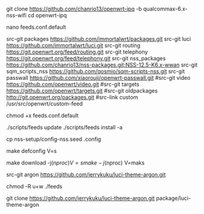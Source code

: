 git clone https://github.com/chanrio13/openwrt-ipq -b qualcommax-6.x-nss-wifi
cd openwrt-ipq

nano feeds.conf.default

src-git packages https://github.com/immortalwrt/packages.git
src-git luci https://github.com/immortalwrt/luci.git
src-git routing https://git.openwrt.org/feed/routing.git
src-git telephony https://git.openwrt.org/feed/telephony.git
src-git nss_packages https://github.com/chanrio13/nss-packages.git;NSS-12.5-K6.x-wwan
src-git sqm_scripts_nss https://github.com/qosmio/sqm-scripts-nss.git
src-git passwall https://github.com/xiaorouji/openwrt-passwall.git
#src-git video https://github.com/openwrt/video.git
#src-git targets https://github.com/openwrt/targets.git
#src-git oldpackages http://git.openwrt.org/packages.git
#src-link custom /usr/src/openwrt/custom-feed

chmod +x feeds.conf.default

./scripts/feeds update
./scripts/feeds install -a

cp nss-setup/config-nss.seed .config

make defconfig V=s

make download -j$(nproc) V=s
make -j$(nproc) V=maks




src-git argon https://github.com/jerrykuku/luci-theme-argon.git

chmod -R u+w ./feeds

git clone https://github.com/jerrykuku/luci-theme-argon.git package/luci-theme-argon

